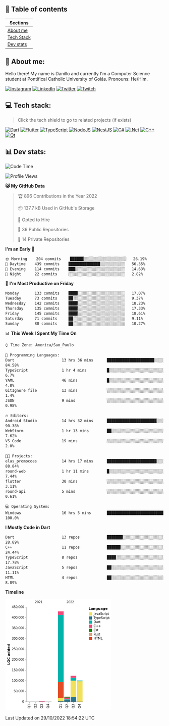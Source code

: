 ## 📃 Table of contents

|Sections|
|-|
|[About me](#about-me)|
|[Tech Stack](#tech-stack)|
|[Dev stats](#dev-stats)|

<a name="about-me"/>

## 🌈 About me:
Hello there! My name is Danillo and currently I'm a Computer Science student at Pontifical Catholic University of Goiás. Pronouns: He/Him.

[![Instagram](https://img.shields.io/badge/Instagram-%23E4405F.svg?logo=Instagram&logoColor=white)](https://instagram.com/danilloilggner)
[![LinkedIn](https://img.shields.io/badge/LinkedIn-%230077B5.svg?logo=linkedin&logoColor=white)](https://linkedin.com/in/danilloism)
[![Twitter](https://img.shields.io/badge/Twitter-%231DA1F2.svg?logo=Twitter&logoColor=white)](https://twitter.com/danilloism)
[![Twitch](https://img.shields.io/badge/Twitch-%239146FF.svg?logo=Twitch&logoColor=white)](https://twitch.tv/danilloism) 

<a name="tech-stack"/>

## 💻 Tech stack:
> Click the tech shield to go to related projects (if exists)

[![Dart](https://img.shields.io/badge/dart-%230175C2.svg?style=for-the-badge&logo=dart&logoColor=white)](https://github.com/danilloism/danilloism/blob/main/Flutter.md) [![Flutter](https://img.shields.io/badge/Flutter-%2302569B.svg?style=for-the-badge&logo=Flutter&logoColor=white)](https://github.com/danilloism/danilloism/blob/main/Flutter.md) [![TypeScript](https://img.shields.io/badge/typescript-%23007ACC.svg?style=for-the-badge&logo=typescript&logoColor=white)](https://github.com/danilloism/danilloism/blob/main/Typescript.md) [![NodeJS](https://img.shields.io/badge/node.js-6DA55F?style=for-the-badge&logo=node.js&logoColor=white)](https://github.com/danilloism/danilloism/blob/main/Node.js.md) [![NestJS](https://img.shields.io/badge/nestjs-%23E0234E.svg?style=for-the-badge&logo=nestjs&logoColor=white)](https://github.com/danilloism/danilloism/blob/main/Nest.js.md) [![C#](https://img.shields.io/badge/c%23-%23239120.svg?style=for-the-badge&logo=c-sharp&logoColor=white)](#) [![.Net](https://img.shields.io/badge/.NET-5C2D91?style=for-the-badge&logo=.net&logoColor=white)](#) [![C++](https://img.shields.io/badge/c++-%2300599C.svg?style=for-the-badge&logo=c%2B%2B&logoColor=white)](https://github.com/danilloism/danilloism/blob/main/C%2B%2B.md) [![Qt](https://img.shields.io/badge/Qt-%23217346.svg?style=for-the-badge&logo=Qt&logoColor=white)](https://github.com/danilloism/danilloism/blob/main/C%2B%2B.md)
<!---
- 🌱 Currently learning:

![Vue.js](https://img.shields.io/badge/vuejs-%2335495e.svg?style=for-the-badge&logo=vuedotjs&logoColor=%234FC08D) ![Angular](https://img.shields.io/badge/angular-%23DD0031.svg?style=for-the-badge&logo=angular&logoColor=white)
--->

<a name="dev-stats"/>

## 📊 Dev stats:
<!---
[![](https://github-readme-stats.vercel.app/api?username=danilloism&theme=radical&hide_border=false&include_all_commits=false&count_private=false)](#)<br>
[![](https://github-readme-streak-stats.herokuapp.com/?user=danilloism&theme=radical&hide_border=false)](#)<br>
[![](https://github-readme-stats.vercel.app/api/top-langs/?username=danilloism&theme=radical&hide_border=false&include_all_commits=false&count_private=false&layout=compact)](#)<br>
--->
<!--START_SECTION:waka-->
![Code Time](http://img.shields.io/badge/Code%20Time-738%20hrs%2023%20mins-blue)

![Profile Views](http://img.shields.io/badge/Profile%20Views-8-blue)

**🐱 My GitHub Data** 

> 🏆 896 Contributions in the Year 2022
 > 
> 📦 137.7 kB Used in GitHub's Storage 
 > 
> 💼 Opted to Hire
 > 
> 📜 36 Public Repositories 
 > 
> 🔑 14 Private Repositories  
 > 
**I'm an Early 🐤** 

```text
🌞 Morning    204 commits    ██████░░░░░░░░░░░░░░░░░░░   26.19% 
🌆 Daytime    439 commits    ██████████████░░░░░░░░░░░   56.35% 
🌃 Evening    114 commits    ███░░░░░░░░░░░░░░░░░░░░░░   14.63% 
🌙 Night      22 commits     ░░░░░░░░░░░░░░░░░░░░░░░░░   2.82%

```
📅 **I'm Most Productive on Friday** 

```text
Monday       133 commits    ████░░░░░░░░░░░░░░░░░░░░░   17.07% 
Tuesday      73 commits     ██░░░░░░░░░░░░░░░░░░░░░░░   9.37% 
Wednesday    142 commits    ████░░░░░░░░░░░░░░░░░░░░░   18.23% 
Thursday     135 commits    ████░░░░░░░░░░░░░░░░░░░░░   17.33% 
Friday       145 commits    ████░░░░░░░░░░░░░░░░░░░░░   18.61% 
Saturday     71 commits     ██░░░░░░░░░░░░░░░░░░░░░░░   9.11% 
Sunday       80 commits     ██░░░░░░░░░░░░░░░░░░░░░░░   10.27%

```


📊 **This Week I Spent My Time On** 

```text
⌚︎ Time Zone: America/Sao_Paulo

💬 Programming Languages: 
Dart                     13 hrs 36 mins      █████████████████████░░░░   84.58% 
TypeScript               1 hr 4 mins         █░░░░░░░░░░░░░░░░░░░░░░░░   6.7% 
YAML                     46 mins             █░░░░░░░░░░░░░░░░░░░░░░░░   4.8% 
GitIgnore file           13 mins             ░░░░░░░░░░░░░░░░░░░░░░░░░   1.4% 
JSON                     9 mins              ░░░░░░░░░░░░░░░░░░░░░░░░░   0.98%

🔥 Editors: 
Android Studio           14 hrs 32 mins      ██████████████████████░░░   90.38% 
WebStorm                 1 hr 13 mins        ██░░░░░░░░░░░░░░░░░░░░░░░   7.62% 
VS Code                  19 mins             ░░░░░░░░░░░░░░░░░░░░░░░░░   2.0%

🐱‍💻 Projects: 
elas_promocoes           14 hrs 17 mins      ██████████████████████░░░   88.84% 
round-web                1 hr 11 mins        █░░░░░░░░░░░░░░░░░░░░░░░░   7.44% 
flutter                  30 mins             ░░░░░░░░░░░░░░░░░░░░░░░░░   3.11% 
round-api                5 mins              ░░░░░░░░░░░░░░░░░░░░░░░░░   0.61%

💻 Operating System: 
Windows                  16 hrs 5 mins       █████████████████████████   100.0%

```

**I Mostly Code in Dart** 

```text
Dart                     13 repos            ███████░░░░░░░░░░░░░░░░░░   28.89% 
C++                      11 repos            ██████░░░░░░░░░░░░░░░░░░░   24.44% 
TypeScript               8 repos             ████░░░░░░░░░░░░░░░░░░░░░   17.78% 
JavaScript               5 repos             ██░░░░░░░░░░░░░░░░░░░░░░░   11.11% 
HTML                     4 repos             ██░░░░░░░░░░░░░░░░░░░░░░░   8.89%

```


**Timeline**

![Chart not found](https://raw.githubusercontent.com/danilloism/danilloism/main/charts/bar_graph.png) 


 Last Updated on 29/10/2022 18:54:22 UTC
<!--END_SECTION:waka-->
